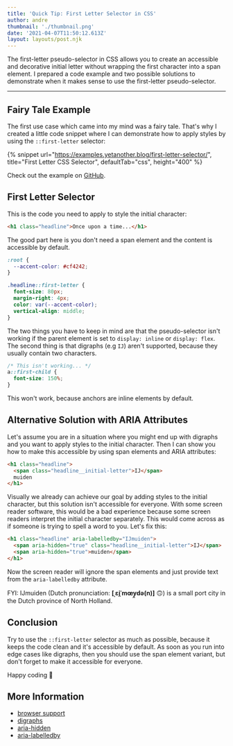 ```yaml
---
title: 'Quick Tip: First Letter Selector in CSS'
author: andre
thumbnail: './thumbnail.png'
date: '2021-04-07T11:50:12.613Z'
layout: layouts/post.njk
---
```


The first-letter pseudo-selector in CSS allows you to create an accessible and
decorative initial letter without wrapping the first character into a span
element. I prepared a code example and two possible solutions to demonstrate
when it makes sense to use the first-letter pseudo-selector.

---

## Fairy Tale Example

The first use case which came into my mind was a fairy tale. That's why I
created a little code snippet where I can demonstrate how to apply styles by
using the `::first-letter` selector:

{% snippet url="https://examples.yetanother.blog/first-letter-selector/", title="First Letter CSS Selector", defaultTab="css", height="400" %}

Check out the example on
[GitHub](https://github.com/yetanother-blog/examples/tree/main/first-letter-selector).

## First Letter Selector

This is the code you need to apply to style the initial character:

```html
<h1 class="headline">Once upon a time...</h1>
```

The good part here is you don't need a span element and the content is
accessible by default.

```css
:root {
  --accent-color: #cf4242;
}

.headline::first-letter {
  font-size: 80px;
  margin-right: 4px;
  color: var(--accent-color);
  vertical-align: middle;
}
```

The two things you have to keep in mind are that the pseudo-selector isn't
working if the parent element is set to `display: inline` or `display: flex`.
The second thing is that digraphs (e.g `IJ`) aren't supported, because they
usually contain two characters.

```css
/* This isn't working... */
a::first-child {
  font-size: 150%;
}
```

This won't work, because anchors are inline elements by default.

## Alternative Solution with ARIA Attributes

Let's assume you are in a situation where you might end up with digraphs and you
want to apply styles to the initial character. Then I can show you how to make
this accessible by using span elements and ARIA attributes:

```html
<h1 class="headline">
  <span class="headline__initial-letter">IJ</span>
  muiden
</h1>
```

Visually we already can achieve our goal by adding styles to the initial
character, but this solution isn't accessible for everyone. With some screen
reader software, this would be a bad experience because some screen readers
interpret the initial character separately. This would come across as if someone
is trying to spell a word to you. Let's fix this:

```html
<h1 class="headline" aria-labelledby="IJmuiden">
  <span aria-hidden="true" class="headline__initial-letter">IJ</span>
  <span aria-hidden="true">muiden</span>
</h1>
```

Now the screen reader will ignore the span elements and just provide text from
the `aria-labelledby` attribute.

FYI: IJmuiden (Dutch pronunciation: **[ˌɛi̯ˈmœy̯də(n)]** 🙃) is a small port city
in the Dutch province of North Holland.

## Conclusion

Try to use the `::first-letter` selector as much as possible, because it keeps
the code clean and it's accessible by default. As soon as you run into edge
cases like digraphs, then you should use the span element variant, but don't
forget to make it accessible for everyone.

Happy coding 👾

## More Information

- [browser support](https://caniuse.com/css-first-letter)
- [digraphs](<https://en.wikipedia.org/wiki/Digraph_(orthography)>)
- [aria-hidden](https://www.w3.org/TR/wai-aria-1.1/#aria-hidden)
- [aria-labelledby](https://www.w3.org/TR/wai-aria-1.1/#aria-labelledby)

